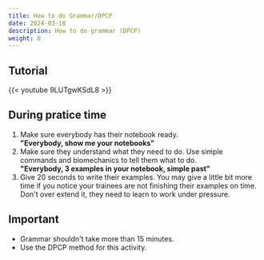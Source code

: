```yaml
---
title: How to do Grammar/DPCP
date: 2024-03-18
description: How to do grammar (DPCP)
weight: 8
---
```




## Tutorial

{{< youtube 9LUTgwKSdL8 >}}

## During pratice time

1. Make sure everybody has their notebook ready. \
**"Everybody, show me your notebooks"**
2. Make sure they understand what they need to do. Use simple commands and biomechanics to tell them what to do. \
**"Everybody, 3 examples in your notebook, simple past"**
2. Give 20 seconds to write their examples. You may give a little bit more time if you notice your trainees are not finishing their examples on time. Don't over extend it, they need to learn to work under pressure.

## Important

- Grammar shouldn't take more than 15 minutes.
- Use the DPCP method for this activity.
